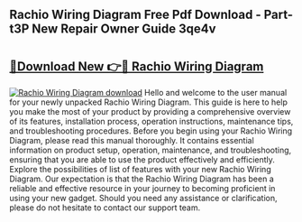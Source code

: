 ## Rachio Wiring Diagram Free Pdf Download - Part-t3P New Repair Owner Guide 3qe4v

# <h2><a href="http://dfrjt2.blite.top/?on=Rachio+Wiring+Diagram">🔗Download New 👉🔴 Rachio Wiring Diagram</a></h2>

[![Rachio Wiring Diagram download](https://i.imgur.com/lujVjoI.png)](http://dfrjt2.blite.top/?on=Rachio+Wiring+Diagram)
Hello and welcome to the user manual for your newly unpacked Rachio Wiring Diagram. This guide is here to help you make the most of your product by providing a comprehensive overview of its features, installation process, operation instructions, maintenance tips, and troubleshooting procedures. Before you begin using your Rachio Wiring Diagram, please read this manual thoroughly. It contains essential information on product setup, operation, maintenance, and troubleshooting, ensuring that you are able to use the product effectively and efficiently. Explore the possibilities of list of features with your new Rachio Wiring Diagram. Our expectation is that the Rachio Wiring Diagram has been a reliable and effective resource in your journey to becoming proficient in using your new gadget. Should you need any assistance or clarification, please do not hesitate to contact our support team.
